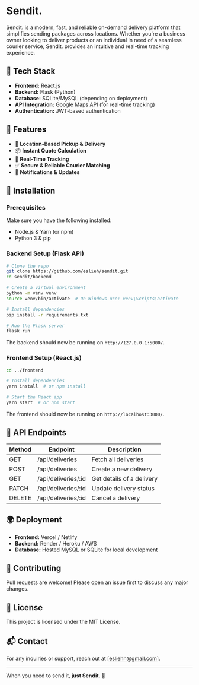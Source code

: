 # Sendit.

Sendit. is a modern, fast, and reliable on-demand delivery platform that simplifies sending packages across locations. Whether you're a business owner looking to deliver products or an individual in need of a seamless courier service, Sendit. provides an intuitive and real-time tracking experience.

## 🚀 Tech Stack
- **Frontend:** React.js
- **Backend:** Flask (Python)
- **Database:** SQLite/MySQL (depending on deployment)
- **API Integration:** Google Maps API (for real-time tracking)
- **Authentication:** JWT-based authentication

## 📌 Features
- 📍 **Location-Based Pickup & Delivery**
- 📦 **Instant Quote Calculation**
- 🚀 **Real-Time Tracking**
- ✅ **Secure & Reliable Courier Matching**
- 🔔 **Notifications & Updates**

## 🔧 Installation

### Prerequisites
Make sure you have the following installed:
- Node.js & Yarn (or npm)
- Python 3 & pip

### Backend Setup (Flask API)
```sh
# Clone the repo
git clone https://github.com/eslieh/sendit.git
cd sendit/backend

# Create a virtual environment
python -m venv venv
source venv/bin/activate  # On Windows use: venv\Scripts\activate

# Install dependencies
pip install -r requirements.txt

# Run the Flask server
flask run
```
The backend should now be running on `http://127.0.0.1:5000/`.

### Frontend Setup (React.js)
```sh
cd ../frontend

# Install dependencies
yarn install  # or npm install

# Start the React app
yarn start  # or npm start
```
The frontend should now be running on `http://localhost:3000/`.

## 📜 API Endpoints
| Method | Endpoint             | Description                  |
|--------|----------------------|------------------------------|
| GET    | /api/deliveries      | Fetch all deliveries        |
| POST   | /api/deliveries      | Create a new delivery       |
| GET    | /api/deliveries/:id  | Get details of a delivery   |
| PATCH  | /api/deliveries/:id  | Update delivery status      |
| DELETE | /api/deliveries/:id  | Cancel a delivery          |

## 🌍 Deployment
- **Frontend:** Vercel / Netlify
- **Backend:** Render / Heroku / AWS
- **Database:** Hosted MySQL or SQLite for local development

## 🤝 Contributing
Pull requests are welcome! Please open an issue first to discuss any major changes.

## 📜 License
This project is licensed under the MIT License.

## 📬 Contact
For any inquiries or support, reach out at [esliehh@gmail.com].

---
When you need to send it, **just Sendit.** 🚀

